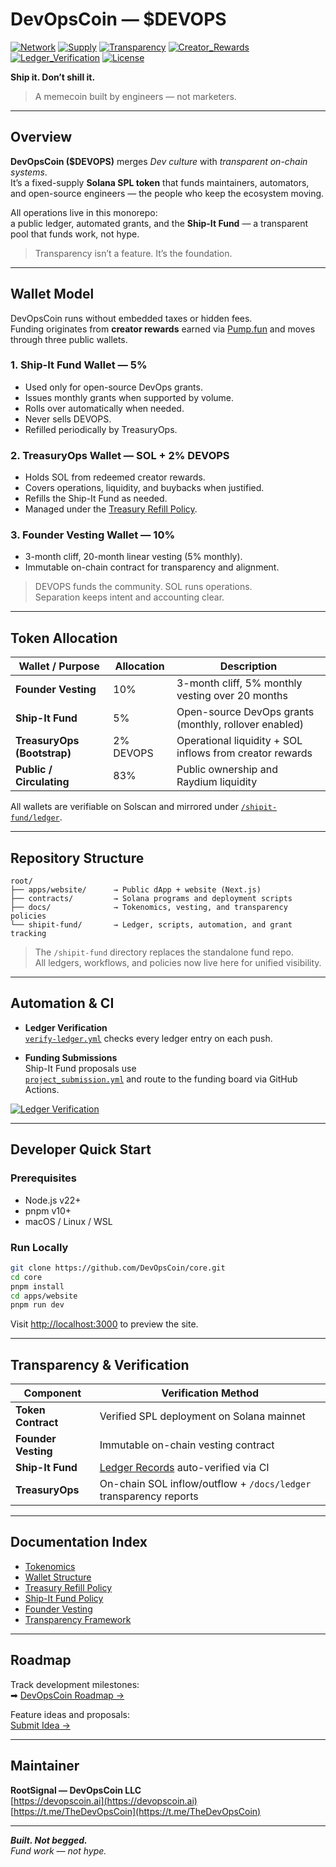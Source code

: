 # DevOpsCoin — $DEVOPS

[![Network](https://img.shields.io/badge/Network-Solana-14a1c0?logo=solana&logoColor=white)](https://solana.com)
[![Supply](https://img.shields.io/badge/Total_Supply-1B_DEVOPS-00b7b3)](./docs/token/TOKENOMICS.md)
[![Transparency](https://img.shields.io/badge/Transparency-On--Chain-00b7b3)](./docs/operations/TRANSPARENCY.md)
[![Creator_Rewards](https://img.shields.io/badge/Funding-Creator_Rewards_Only-9cf)](./docs/token/CREATOR_REWARDS.md)
[![Ledger_Verification](https://github.com/DevOpsCoin/core/actions/workflows/verify-ledger.yml/badge.svg)](https://github.com/DevOpsCoin/core/actions/workflows/verify-ledger.yml)
[![License](https://img.shields.io/badge/License-MIT-gray)](./LICENSE)

**Ship it. Don’t shill it.**

> A memecoin built by engineers — not marketers.

---

## Overview

**DevOpsCoin ($DEVOPS)** merges _Dev culture_ with _transparent on-chain systems_.  
It’s a fixed-supply **Solana SPL token** that funds maintainers, automators, and open-source engineers — the people who keep the ecosystem moving.

All operations live in this monorepo:  
a public ledger, automated grants, and the **Ship-It Fund** — a transparent pool that funds work, not hype.

> Transparency isn’t a feature. It’s the foundation.

---

## Wallet Model

DevOpsCoin runs without embedded taxes or hidden fees.  
Funding originates from **creator rewards** earned via [Pump.fun](https://pump.fun) and moves through three public wallets.

### 1. Ship-It Fund Wallet — 5%

- Used only for open-source DevOps grants.
- Issues monthly grants when supported by volume.
- Rolls over automatically when needed.
- Never sells DEVOPS.
- Refilled periodically by TreasuryOps.

### 2. TreasuryOps Wallet — SOL + 2% DEVOPS

- Holds SOL from redeemed creator rewards.
- Covers operations, liquidity, and buybacks when justified.
- Refills the Ship-It Fund as needed.
- Managed under the [Treasury Refill Policy](./docs/token/TREASURY_REFILL_POLICY.md).

### 3. Founder Vesting Wallet — 10%

- 3-month cliff, 20-month linear vesting (5% monthly).
- Immutable on-chain contract for transparency and alignment.

> DEVOPS funds the community. SOL runs operations.  
> Separation keeps intent and accounting clear.

---

## Token Allocation

| Wallet / Purpose            | Allocation | Description                                              |
| --------------------------- | ---------- | -------------------------------------------------------- |
| **Founder Vesting**         | 10%        | 3-month cliff, 5% monthly vesting over 20 months         |
| **Ship-It Fund**            | 5%         | Open-source DevOps grants (monthly, rollover enabled)    |
| **TreasuryOps (Bootstrap)** | 2% DEVOPS  | Operational liquidity + SOL inflows from creator rewards |
| **Public / Circulating**    | 83%        | Public ownership and Raydium liquidity                   |

All wallets are verifiable on Solscan and mirrored under [`/shipit-fund/ledger`](./shipit-fund/ledger/).

---

## Repository Structure

```
root/
├── apps/website/      → Public dApp + website (Next.js)
├── contracts/         → Solana programs and deployment scripts
├── docs/              → Tokenomics, vesting, and transparency policies
└── shipit-fund/       → Ledger, scripts, automation, and grant tracking
```

> The `/shipit-fund` directory replaces the standalone fund repo.  
> All ledgers, workflows, and policies now live here for unified visibility.

---

## Automation & CI

- **Ledger Verification**  
  [`verify-ledger.yml`](.github/workflows/verify-ledger.yml) checks every ledger entry on each push.

- **Funding Submissions**  
  Ship-It Fund proposals use  
  [`project_submission.yml`](./.github/ISSUE_TEMPLATE/shipit_fund_project_submission.yml) and route to the funding board via GitHub Actions.

[![Ledger Verification](https://github.com/DevOpsCoin/core/actions/workflows/verify-ledger.yml/badge.svg)](https://github.com/DevOpsCoin/core/actions/workflows/verify-ledger.yml)

---

## Developer Quick Start

### Prerequisites

- Node.js v22+
- pnpm v10+
- macOS / Linux / WSL

### Run Locally

```bash
git clone https://github.com/DevOpsCoin/core.git
cd core
pnpm install
cd apps/website
pnpm run dev
```

Visit [http://localhost:3000](http://localhost:3000) to preview the site.

---

## Transparency & Verification

| Component           | Verification Method                                               |
| ------------------- | ----------------------------------------------------------------- |
| **Token Contract**  | Verified SPL deployment on Solana mainnet                         |
| **Founder Vesting** | Immutable on-chain vesting contract                               |
| **Ship-It Fund**    | [Ledger Records](./shipit-fund/ledger/) auto-verified via CI      |
| **TreasuryOps**     | On-chain SOL inflow/outflow + `/docs/ledger` transparency reports |

---

## Documentation Index

- [Tokenomics](./docs/token/TOKENOMICS.md)
- [Wallet Structure](./docs/token/WALLET_STRUCTURE.md)
- [Treasury Refill Policy](./docs/token/TREASURY_REFILL_POLICY.md)
- [Ship-It Fund Policy](./docs/token/SHIPIT_FUND.md)
- [Founder Vesting](./docs/token/FOUNDER_VESTING.md)
- [Transparency Framework](./docs/operations/TRANSPARENCY.md)

---

## Roadmap

Track development milestones:  
➡ [DevOpsCoin Roadmap →](https://github.com/orgs/DevOpsCoin/projects/3)

Feature ideas and proposals:  
[Submit Idea →](https://github.com/DevOpsCoin/core/issues/new?template=feature_proposal.yml)

---

## Maintainer

**RootSignal — DevOpsCoin LLC**  
[https://devopscoin.ai](https://devopscoin.ai)  
[https://t.me/TheDevOpsCoin](https://t.me/TheDevOpsCoin)

---

_**Built. Not begged.**_  
_Fund work — not hype._
